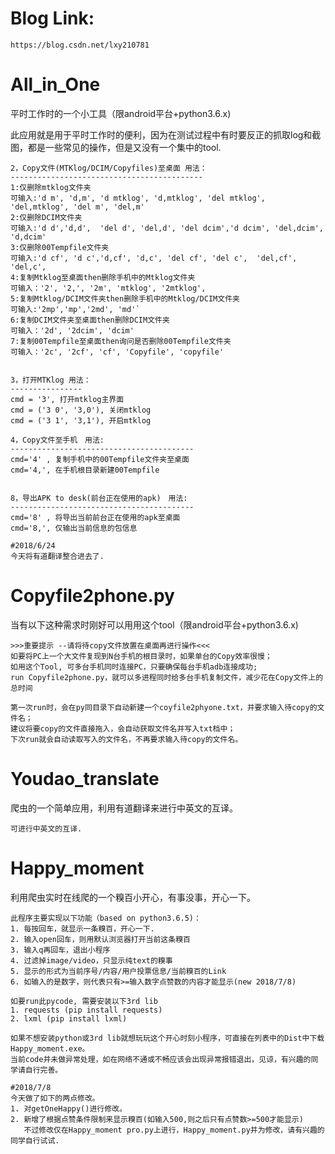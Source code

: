 # Blog Link:
    https://blog.csdn.net/lxy210781

# All_in_One
平时工作时的一个小工具（限android平台+python3.6.x)

此应用就是用于平时工作时的便利，因为在测试过程中有时要反正的抓取log和截图，都是一些常见的操作，但是又没有一个集中的tool. 

    2，Copy文件(MTKlog/DCIM/Copyfiles)至桌面 用法：
    -------------------------------------------
    1:仅删除mtklog文件夹
    可输入:'d m', 'd,m', 'd mtklog', 'd,mtklog', 'del mtklog', 'del,mtklog', 'del m', 'del,m'
    2:仅删除DCIM文件夹
    可输入:'d d','d,d',  'del d', 'del,d', 'del dcim','d dcim', 'del,dcim', 'd,dcim'
    3:仅删除00Tempfile文件夹
    可输入:'d cf', 'd c','d,cf', 'd,c', 'del cf', 'del c',  'del,cf', 'del,c',
    4:复制Mtklog至桌面then删除手机中的Mtklog文件夹
    可输入：'2', '2,', '2m', 'mtklog', '2mtklog',
    5:复制Mtklog/DCIM文件夹then删除手机中的Mtklog/DCIM文件夹
    可输入:'2mp','mp','2md', 'md'`
    6:复制DCIM文件夹至桌面then删除DCIM文件夹
    可输入：'2d', '2dcim', 'dcim'
    7:复制00Tempfile至桌面then询问是否删除00Tempfile文件夹
    可输入：'2c', '2cf', 'cf', 'Copyfile', 'copyfile'
    
    
    3，打开MTKlog 用法：
    ----------------
    cmd = '3', 打开mtklog主界面
    cmd = ('3 0', '3,0'), 关闭mtklog
    cmd = ('3 1', '3,1'), 开启mtklog

    4，Copy文件至手机　用法:
    -----------------------------------------
    cmd='4' , 复制手机中的00Tempfile文件夹至桌面
    cmd='4,', 在手机根目录新建00Tempfile
    
    
    8，导出APK to desk(前台正在使用的apk)　用法:
    -----------------------------------------
    cmd='8' , 将导出当前前台正在使用的apk至桌面
    cmd='8,', 仅输出当前信息的包信息
    
    #2018/6/24
    今天将有道翻译整合进去了.
    
# Copyfile2phone.py
当有以下这种需求时刚好可以用用这个tool（限android平台+python3.6.x)

    >>>重要提示 --请将待copy文件放置在桌面再进行操作<<<
    如要将PC上一个大文件复现到N台手机的根目录时，如果单台的Copy效率很慢；
    如用这个Tool, 可多台手机同时连接PC，只要确保每台手机adb连接成功;
    run Copyfile2phone.py，就可以多进程同时给多台手机复制文件，减少花在Copy文件上的总时间

    第一次run时，会在py同目录下自动新建一个coyfile2phyone.txt，并要求输入待copy的文件名；
    建议将要copy的文件直接拖入，会自动获取文件名并写入txt档中；
    下次run就会自动读取写入的文件名，不再要求输入待copy的文件名。

# Youdao_translate
 爬虫的一个简单应用，利用有道翻译来进行中英文的互译。
    
    可进行中英文的互译. 

# Happy_moment
 利用爬虫实时在线爬的一个糗百小开心，有事没事，开心一下。
 
    此程序主要实现以下功能（based on python3.6.5)：
    1. 每按回车，就显示一条糗百，开心一下.
    2. 输入open回车，则用默认浏览器打开当前这条糗百
    3. 输入q再回车，退出小程序
    4. 过滤掉image/video，只显示纯text的糗事
    5. 显示的形式为当前序号/内容/用户投票信息/当前糗百的Link
    6. 如输入的是数字，则代表只有>=输入数字点赞数的内容才能显示(new 2018/7/8)
    
    如要run此pycode, 需要安装以下3rd lib
    1. requests (pip install requests)
    2. lxml (pip install lxml)
    
    如果不想安装python或3rd lib就想玩玩这个开心时刻小程序，可直接在列表中的Dist中下载Happy_moment.exe。
    当前code并未做异常处理，如在网络不通或不畅应该会出现异常报错退出，见谅，有兴趣的同学请自行完善。
    
    #2018/7/8
    今天做了如下的两点修改。
    1. 对getOneHappy()进行修改。
    2. 新增了根据点赞条件限制来显示糗百(如输入500,则之后只有点赞数>=500才能显示)
       不过修改仅在Happy_moment pro.py上进行，Happy_moment.py并为修改，请有兴趣的同学自行试试. 
